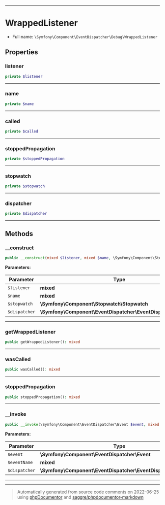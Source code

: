 ***

# WrappedListener





* Full name: `\Symfony\Component\EventDispatcher\Debug\WrappedListener`



## Properties


### listener



```php
private $listener
```






***

### name



```php
private $name
```






***

### called



```php
private $called
```






***

### stoppedPropagation



```php
private $stoppedPropagation
```






***

### stopwatch



```php
private $stopwatch
```






***

### dispatcher



```php
private $dispatcher
```






***

## Methods


### __construct



```php
public __construct(mixed $listener, mixed $name, \Symfony\Component\Stopwatch\Stopwatch $stopwatch, \Symfony\Component\EventDispatcher\EventDispatcherInterface $dispatcher = null): mixed
```








**Parameters:**

| Parameter | Type | Description |
|-----------|------|-------------|
| `$listener` | **mixed** |  |
| `$name` | **mixed** |  |
| `$stopwatch` | **\Symfony\Component\Stopwatch\Stopwatch** |  |
| `$dispatcher` | **\Symfony\Component\EventDispatcher\EventDispatcherInterface** |  |




***

### getWrappedListener



```php
public getWrappedListener(): mixed
```











***

### wasCalled



```php
public wasCalled(): mixed
```











***

### stoppedPropagation



```php
public stoppedPropagation(): mixed
```











***

### __invoke



```php
public __invoke(\Symfony\Component\EventDispatcher\Event $event, mixed $eventName, \Symfony\Component\EventDispatcher\EventDispatcherInterface $dispatcher): mixed
```








**Parameters:**

| Parameter | Type | Description |
|-----------|------|-------------|
| `$event` | **\Symfony\Component\EventDispatcher\Event** |  |
| `$eventName` | **mixed** |  |
| `$dispatcher` | **\Symfony\Component\EventDispatcher\EventDispatcherInterface** |  |




***


***
> Automatically generated from source code comments on 2022-06-25 using [phpDocumentor](http://www.phpdoc.org/) and [saggre/phpdocumentor-markdown](https://github.com/Saggre/phpDocumentor-markdown)
